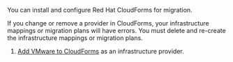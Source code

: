 You can install and configure Red Hat CloudForms for migration.

If you change or remove a provider in CloudForms, your infrastructure
mappings or migration plans will have errors. You must delete and
re-create the infrastructure mappings or migration plans.

1.  [Add VMware to
    CloudForms](https://access.redhat.com/documentation/en-us/red_hat_cloudforms/4.7/html-single/managing_providers/#vmware_vcenter_providers)
    as an infrastructure provider.
